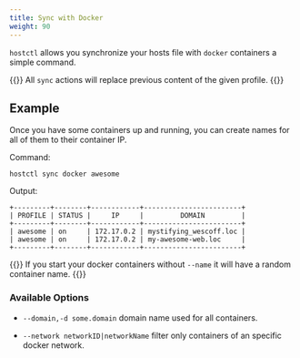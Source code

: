 ```yaml
---
title: Sync with Docker
weight: 90
---
```


`hostctl` allows you synchronize your hosts file with `docker` containers a simple command. 


{{<warning>}}
All `sync` actions will replace previous content of the given profile. 
{{</warning>}}


## Example

Once you have some containers up and running, you can create names for all of them to their container IP.

Command:

`hostctl sync docker awesome`

Output:
```
+---------+--------+------------+------------------------+
| PROFILE | STATUS |     IP     |         DOMAIN         |
+---------+--------+------------+------------------------+
| awesome | on     | 172.17.0.2 | mystifying_wescoff.loc |
| awesome | on     | 172.17.0.2 | my-awesome-web.loc     |
+---------+--------+------------+------------------------+
```

{{<info>}}
If you start your docker containers without `--name` it will have a random container name.
{{</info>}}

### Available Options

* `--domain,-d some.domain` domain name used for all containers.

* `--network networkID|networkName` filter only containers of an specific docker network.

